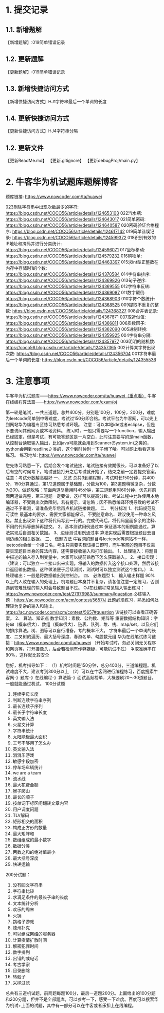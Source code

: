 # 1. 提交记录
## 1.1. 新增题解
【新增题解】:019简单错误记录
## 1.2. 更新题解
【更新题解】:019简单错误记录
## 1.3. 新增快捷访问方式
【新增快捷访问方式】HJ1字符串最后一个单词的长度
## 1.4. 更新快捷访问方式
【更新快捷访问方式】HJ4字符串分隔
## 1.2. 更新文件
【更新ReadMe.md】
【更新.gitignore】
【更新debugProj/main.py】

# 2. 牛客华为机试题库题解博客

题库链接: https://www.nowcoder.com/ta/huawei

023删除字符串中出现次数最少的字符: https://blog.csdn.net/COCO56/article/details/124653103
022汽水瓶: https://blog.csdn.net/COCO56/article/details/124643017
021简单密码: https://blog.csdn.net/COCO56/article/details/124640587
020密码验证合格程序: https://blog.csdn.net/COCO56/article/details/124617142
019简单错误记录: https://blog.csdn.net/COCO56/article/details/124599372
018识别有效的IP地址和掩码并进行分类统计: https://blog.csdn.net/COCO56/article/details/124596071
017坐标移动: https://blog.csdn.net/COCO56/article/details/124579232
016购物单: https://blog.csdn.net/COCO56/article/details/124463397
015求int型正整数在内存中存储时1的个数: https://blog.csdn.net/COCO56/article/details/124370584
014字符串排序: https://blog.csdn.net/COCO56/article/details/124369826
013句子逆序: https://blog.csdn.net/COCO56/article/details/124369555
012字符串反转: https://blog.csdn.net/COCO56/article/details/124369087
011数字颠倒: https://blog.csdn.net/COCO56/article/details/124368903
010字符个数统计: https://blog.csdn.net/COCO56/article/details/124368525
009提取不重复的整数: https://blog.csdn.net/COCO56/article/details/124368327
008合并表记录: https://blog.csdn.net/COCO56/article/details/124367871
007取近似值: https://blog.csdn.net/COCO56/article/details/124366811
006质数因子: https://blog.csdn.net/COCO56/article/details/124362090
005进制转换: https://blog.csdn.net/COCO56/article/details/124359925
004字符串分隔: https://blog.csdn.net/COCO56/article/details/124357977
003明明的随机数: https://coco56.blog.csdn.net/article/details/124357365
002计算某字符出现次数: https://blog.csdn.net/COCO56/article/details/124356704
001字符串最后一个单词的长度: https://blog.csdn.net/COCO56/article/details/124355536

# 3. 注意事项

牛客华为机试题库——https://www.nowcoder.com/ta/huawei（重点看）
牛客在线编程算法篇——https://www.nowcoder.com/exam/oj

第一轮是笔试，一共三道题，总共400分，分别是100分，100分，200分，难度为leetcode简单到中等难度，考试过150分即合格。考试平台为牛客网，可以先上到网站华为编程专区练习熟悉考试环境。
注意：可以本地ide或者eclipse，但是不要访问其他网页或本地资料。
练习时，一般只需要写一个function，输入输出已经固定，但是考试，有可能答题区是一片空白，此时注意要写的是main函数，从控制台读取输入输出，比如java可能就会用到Scanner(System.in)之类的，python会用到readline之类的，这个到时候别一下子懵了哈。可以网上看看这类练习。
练习地址: https://www.nowcoder.com/ta/huawei

您先练习熟悉一下，后期会发个笔试链接，笔试链接有效期很长，可以准备好了以后有空的时候考下。笔试链接打开之后考试就开始了，结束之前一定要提交答案。注意：考试分数越高越好
一、       总览
总共3到编程题，考试时长150分钟，共400分，150分算通过，第1/2道题属于基础题，分数为100，第3道题稍微复杂，分数为200。做题攻略：前面两道尽量用时45分钟，第三道题用时60分钟，优先将前面两道做完整，第三道题一定要做，这样可以提高分数。考试过程中允许使用本地编译器，不受跳出次数限制，若有提示，请忽略；因不熟悉编译环境导致的考试不通过不予重测，请准备完毕后再点机试链接做题。
二、       判分标准
1、代码规范及可读性
最基本的要求，需要大家都能保证。不要随意命名、建议使用一种命名风格。禁止出现如下这种将代码写到一行的。完成代码后，将代码里面多余的注释、不用的代码等删掉再提交。
2、基本测试用例通过率
保证基本的用例能通过。算法实现后自测相关数据。
3、边缘测试用例通过率
算法实现后需要根据题目去自测边缘的相关数据。
三、       做题方法
牛客网的题目与leetcode等网站不一样，leetcode会给一个接口名，考生只需要实现该接口即可，而牛客网的题目不仅需要实现题目本身的算法内容，还需要接收输入和打印输出。
1、处理输入：将题目中描述的输入存入到变量中，大家可以提前熟悉下怎么获取输入。
2、接口实现：（建议：可以独立一个接口出来实现，将输入的数据传入这个接口处理，然后该接口返回输出数据。这种做法便于后续测试，测试时可以独立测试这个接口。）
3、处理输出：一般是将数据输出到控制台。
四、       必练题型
1、    输入输出样题
90%以上的人败在输入的处理上，机考题目本身并不复杂，请各位注意一定练习，否则遇到较难处理的输入时会导致题目不过。
OJ在线编程常见输入输出练习：https://www.nowcoder.com/test/27976983/summary#question
   必练输入题：https://ac.nowcoder.com/acm/contest/5657/J 此题必须练习，熟悉如何处理较为复杂的输入和输出。https://ac.nowcoder.com/acm/contest/5657#question 该链接可以查看正确答案。
2、    算法、知识点
数学知识：素数、公约数、矩阵等
重要数据结构知识：字符串（概率很大）、数组（概率很大）、链表、队列、堆、栈、map/set，以及它们的排序算法。树、图等可以自行准备，考的概率不大。
字符串最后一个单词的长度、二叉树的遍历、最大括号深度、春游名单、勾股数元组
华为在线笔试练习链接：https://www.nowcoder.com/ta/huawei
（开始考试时，务必关闭无关程序和网页等，打开摄像头，后台若检测有作弊嫌疑，可能机试不过）
争取准确率在80%，这样就比较安全


您好，机考指导如下：
（1）机考时间是150分钟，总分400分，三道编程题。机试难度不大，建议考到300分以上
（2）可以在牛客网进行编程练习，百度搜索牛客网-》题库-》在线编程-》算法篇-》面试高频榜单，大概要刷20～30道题目，一般就能通过机试。
100分试题
1. 连续字母长度
2. 判断连续字符串序列
3. 最长连续子序列
4. 最长子字符串长度
5. 英文输入法
6. 火星文计算
7. 字符串统计
8. 太阳能板最大面积
9. 工号不够用了怎么办
9. 英文输入法
10. 消消乐游戏
11. 敏感字段加密
12. 停车场车辆统计
13. we are a  team
14. 流水线
15. 最大花费金额
16. 猴子爬山
17. 最长的顺子
18. 按单词下标区间翻转文章内容
19. 用户调度问题
20. TLV解码
21. 矩形相交的面积
22. 构成正方形的数量
23. 最大矩阵和
24. 数组组成的最小数字
25. 数据分类
26. 两数之和的绝对值最小
27. 最大括号深度
28. 快递运输

200分试题：
1. 没有回文字符串
2. 字符串比较
3. 求满足条件的最长子串的长度
4. 文本统计分析
5. 欢乐的周末
6. 火锅
7. 跳格子游戏
8. 德州扑克
9. 可以组成网络的服务器
10. 计算疫情扩散时间
11. 解密犯罪时间
12. 数字排列
13. 出错的或电话
14. 考古学家
15. 目录删除
16. 转骰子
17. 采样过滤

总共有三道机试题，前两题每题100分，最后一道题200分。上面给出的100分题和200分题，但并不是全部题库，可以参考一下，感受一下难度。百度可以搜索华为机试+上面的试题，其中有一部分可以在牛客或者乐扣上在线编程。